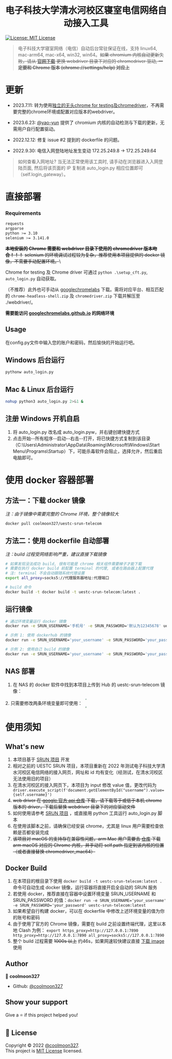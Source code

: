 <h1 align="center">电子科技大学清水河校区寝室电信网络自动接入工具</h1>
<p>
  <a href="https://mit-license.org/">
    <img alt="License: MIT License" src="https://img.shields.io/badge/License-MIT License-yellow.svg" target="_blank" />
  </a>
</p>

> 电子科技大学寝室网络（电信）自动后台常驻保证在线，支持 linux64, mac-arm64, mac-x64, win32, win64。~~如果 chromium 内核自动更新失败，请从 [官网下载](https://chromedriver.chromium.org/downloads) 更换 webdriver 目录下对应的 chromedriver 驱动, **一定要和 Chrome 版本 (chrome://settings/help) 对应上**~~ 

# 更新
- 2023.7.11: 转为使用[独立的无头chrome for testing及chromedriver](https://developer.chrome.com/blog/chrome-for-testing/)，不再需要完整的chrome环境或配置对应版本的webdriver。

- 2023.6.23: [@yao-yun](https://github.com/yao-yun) 提供了 chromium 内核的自动检测与下载的更新，无需用户自行配置驱动。

- 2022.12.12: 修复 issue #2 提到的 dockerfile 的问题。

- 2022.9.30: 电信入网登陆地址发生变动 172.25.249.8 -> 172.25.249.64
> 如何查看入网地址? 当无法正常使用该工具时, 请手动在浏览器进入入网登陆页面, 然后将该页面的 IP 复制进 auto_login.py 相应位置即可（self.login_gateway）。

# 直接部署

### Requirements
```sh
requests
argparse
python >= 3.10
selenium >= 3.141.0
```
~~**本地安装的 Chrome 需要和 webdriver 目录下使用的 chromedriver 版本吻合！！！**~~
~~selenium 的环境调试过程较为复杂，推荐使用本项目提供的 docker 镜像，不需要手动配置环境。~~\

Chrome for testing 及 Chrome driver 可通过 `python .\setup_cft.py`, `auto_login.py` 自动获取。

（不推荐）此外也可手动从 [googlechromelabs](https://googlechromelabs.github.io/chrome-for-testing/) 下载。需将对应平台、相互匹配的 `chrome-headless-shell.zip` 及 `chromedriver.zip` 下载并解压至 ./webdriver/。 

**需要能访问 [googlechromelabs.github.io](googlechromelabs.github.io) 的网络环境**

## Usage
在config.py文件中输入您的账户和密码，然后愉快的开始运行吧。

## Windows 后台运行
```sh
pythonw auto_login.py
```

## Mac & Linux 后台运行
```sh
nohup python3 auto_login.py 2>&1 &
```

## 注册 Windows 开机自启
1. 将 auto_login.py 改名成 auto_login.pyw，并右键创建快捷方式
2. 点击开始--所有程序--启动--右击--打开，将已快捷方式复制到该目录（C:\Users\Administrator\AppData\Roaming\Microsoft\Windows\Start Menu\Programs\Startup）下，可能杀毒软件会阻止，选择允许，然后重启电脑即可。

# 使用 docker 容器部署

## 方法一：下载 docker 镜像
*注：由于镜像中需要完整的 Chrome 环境，整个镜像较大*

```sh
docker pull coolmoon327/uestc-srun-telecom
```

## 方法二：使用 dockerfile 自动部署
*注：build 过程受网络影响严重，建议直接下载镜像*
```sh
# 如果发现没法成功 build, 很有可能是 chrome 相关组件需要梯子才能下载
# 需要在执行 docker build 前配置 terminal 的代理, 或者在路由器上配置代理
# 注: terminal 不会自动跟随系统代理设置
export all_proxy=socks5://代理服务器地址:代理端口

# build 命令
docker build -t docker build -t uestc-srun-telecom:latest .
```

## 运行镜像
```sh
# 通过环境变量运行 docker 镜像
docker run -e SRUN_USERNAME='手机号' -e SRUN_PASSWORD='默认为12345678' uestc-srun-telecom

# 示例 1: 使用 dockerhub 的镜像
docker run -e SRUN_USERNAME='your_username' -e SRUN_PASSWORD='your_password' coolmoon327/uestc-srun-telecom:latest

# 示例 2: 使用自己 build 的镜像
docker run -e SRUN_USERNAME='your_username' -e SRUN_PASSWORD='your_password' uestc-srun-telecom
```

## NAS 部署
1. 在 NAS 的 docker 软件中找到本项目上传到 Hub 的 uestc-srun-telecom 镜像：
<div align="center"><img src="https://gitee.com/coolmoon327/picBed/raw/master/pictures/20220110165355.png" style="zoom: 30%;"></div>
2. 只需要修改两条环境变量即可使用：
<div align="center"><img src="https://gitee.com/coolmoon327/picBed/raw/master/pictures/20220110165127.png" style="zoom: 30%;"></div>

# 使用须知

## What's new
1. 本项目基于 [SRUN 项目](https://github.com/RManLuo/srun_auto_login) 开发
2. 相对之前的 UESTC SRUN 项目，本项目重新在 2022 年测试电子科技大学清水河校区电信网络的接入网页，网址和 id 均有变化（经测试，在清水河校区无法使用旧的项目）
3. 在清水河校区的接入网页下，本项目为 input 修改 value 值，更改代码为 ` driver.execute_script(f'document.getElementById("username").value={self.username}')`
4. ~~web driver 在 [google 官方 api 仓库](http://chromedriver.storage.googleapis.com/index.html) 下载，请下载等于或低于本机 chrome 版本的 driver，下载后替换 webdriver 目录下的对应驱动文件~~
5. 如何使用请参考 [SRUN 项目](https://github.com/RManLuo/srun_auto_login) ，或直接用 python 工具运行 auto_login.py 脚本
6. 在使用该脚本之前，请确保已经安装 chrome，尤其是 linux 用户需要检查依赖是否都安装完成
7. ~~该项目对 macOS 的支持存在兼容性问题，arm Mac 用户需要去 [仓库](http://chromedriver.storage.googleapis.com/index.html) 下载 arm macOS 对应的 Chrome 内核，并手动将 self.path 指定到该内核的位置（或者直接替换 chromedriver_mac64）~~


## Docker Build
1. 在本项目的根目录下使用 `docker build -t uestc-srun-telecom:latest .` 命令可自动生成 docker 镜像，运行容器将直接开启全自动的 SRUN 服务
2. 若使用 docker，推荐直接在容器中设置环境变量 SRUN_USERNAME 和 SRUN_PASSWORD 的值：`docker run -e SRUN_USERNAME='your_username' -e SRUN_PASSWORD='your_password' uestc-srun-telecom:latest`
3. 如果希望自行构建 docker，可以在 dockerfile 中修改上述环境变量的值为你的账号和密码
4. 由于使用了官方的 Chrome 镜像，需要在 build 之前设置终端代理，这里以本地 Clash 为例： `export https_proxy=http://127.0.0.1:7890 http_proxy=http://127.0.0.1:7890 all_proxy=socks5://127.0.0.1:7890`
5. 整个 build 过程需要 ~~1000s 以上~~ 约46s，如果网速较快建议直接 [下载 image](https://hub.docker.com/repository/docker/coolmoon327/uestc-srun-telecom) 使用



## Author

👤 **coolmoon327**

* Github: [@coolmoon327](https://github.com/coolmoon327)

## Show your support

Give a ⭐️ if this project helped you!

## 📝 License

Copyright © 2022 [@coolmoon327](https://github.com/coolmoon327).<br />
This project is [MIT License](https://mit-license.org/) licensed.
